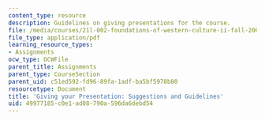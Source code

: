 ```yaml
---
content_type: resource
description: Guidelines on giving presentations for the course.
file: /media/courses/21l-002-foundations-of-western-culture-ii-fall-2002/49977185c0e1ad08790a596da6debd54_presentations.pdf
file_type: application/pdf
learning_resource_types:
- Assignments
ocw_type: OCWFile
parent_title: Assignments
parent_type: CourseSection
parent_uid: c51ed592-fd96-89fa-1adf-ba5bf5978b80
resourcetype: Document
title: 'Giving your Presentation: Suggestions and Guidelines'
uid: 49977185-c0e1-ad08-790a-596da6debd54
---
```

